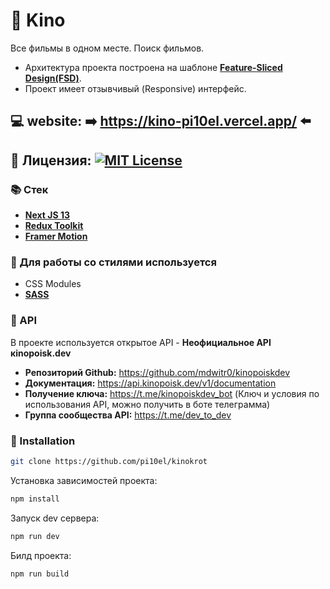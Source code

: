 # 🎥 Kino

Все фильмы в одном месте. Поиск фильмов.

- Архитектура проекта построена на шаблоне [**Feature-Sliced Design(FSD)**](https://feature-sliced.design/ru/).
- Проект имеет отзывчивый (Responsive) интерфейс.

## 💻 website: ➡️ https://kino-pi10el.vercel.app/ ⬅️

## 📜 Лицензия: [![MIT License](https://img.shields.io/static/v1?label=License&message=Attribution-NonCommercial-ShareAlike&color=<COLOR>)](https://creativecommons.org/licenses/by-nc-sa/3.0/)

### 📚 Стек

- [**Next JS 13**](https://nextjs.org/blog/next-13)
- [**Redux Toolkit**](https://redux-toolkit.js.org/)
- [**Framer Motion**](https://www.framer.com/motion/)

### 🎨 Для работы со стилями используется

- CSS Modules
- [**SASS**](https://sass-lang.com/dart-sass)

### 🧩 API

В проекте используется открытое API - **Неофициальное API кinopoisk.dev**

- **Репозиторий Github:** https://github.com/mdwitr0/kinopoiskdev
- **Документация:** https://api.kinopoisk.dev/v1/documentation
- **Получение ключа:** https://t.me/kinopoiskdev_bot (Ключ и условия по использования API, можно получить в боте телеграмма)
- **Группа сообщества API:** https://t.me/dev_to_dev

### 💾 Installation

```bash
git clone https://github.com/pi10el/kinokrot
```

Установка зависимостей проекта:

```bash
npm install
```

Запуск dev сервера:

```bash
npm run dev
```

Билд проекта:

```bash
npm run build
```
